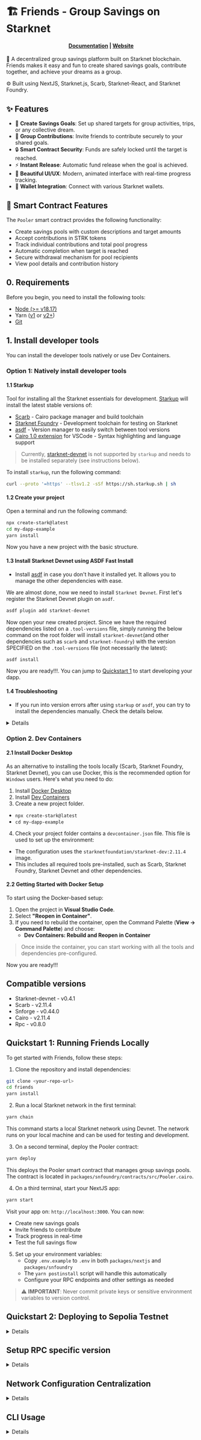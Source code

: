 # 🏗 Friends - Group Savings on Starknet

<h4 align="center">
  <a href="https://docs.scaffoldstark.com/">Documentation</a> |
  <a href="https://scaffoldstark.com/">Website</a>
</h4>

🎯 A decentralized group savings platform built on Starknet blockchain. Friends makes it easy and fun to create shared savings goals, contribute together, and achieve your dreams as a group.

⚙️ Built using NextJS, Starknet.js, Scarb, Starknet-React, and Starknet Foundry.

## ✨ Features

- 🎯 **Create Savings Goals**: Set up shared targets for group activities, trips, or any collective dream.
- 👥 **Group Contributions**: Invite friends to contribute securely to your shared goals.
- 🔒 **Smart Contract Security**: Funds are safely locked until the target is reached.
- ⚡ **Instant Release**: Automatic fund release when the goal is achieved.
- 💫 **Beautiful UI/UX**: Modern, animated interface with real-time progress tracking.
- 🔐 **Wallet Integration**: Connect with various Starknet wallets.

## 🏦 Smart Contract Features

The `Pooler` smart contract provides the following functionality:

- Create savings pools with custom descriptions and target amounts
- Accept contributions in STRK tokens
- Track individual contributions and total pool progress
- Automatic completion when target is reached
- Secure withdrawal mechanism for pool recipients
- View pool details and contribution history

## 0. Requirements

Before you begin, you need to install the following tools:

- [Node (>= v18.17)](https://nodejs.org/en/download/)
- Yarn ([v1](https://classic.yarnpkg.com/en/docs/install/) or [v2+](https://yarnpkg.com/getting-started/install))
- [Git](https://git-scm.com/downloads)

## 1. Install developer tools

You can install the developer tools natively or use Dev Containers.

### Option 1: Natively install developer tools

#### 1.1 Starkup

Tool for installing all the Starknet essentials for development. [Starkup](https://github.com/software-mansion/starkup) will install the latest stable versions of:

- [Scarb](https://docs.swmansion.com/scarb/) - Cairo package manager and build toolchain
- [Starknet Foundry](https://foundry-rs.github.io/starknet-foundry/index.html) - Development toolchain for testing on Starknet
- [asdf](https://asdf-vm.com/guide/getting-started.html) - Version manager to easily switch between tool versions
- [Cairo 1.0 extension](https://marketplace.visualstudio.com/items?itemName=starkware.cairo1) for VSCode - Syntax highlighting and language support

>Currently, [starknet-devnet](https://0xspaceshard.github.io/starknet-devnet/) is not supported by `starkup` and needs to be installed separately (see instructions below).

To install `starkup`, run the following command:

```sh
curl --proto '=https' --tlsv1.2 -sSf https://sh.starkup.sh | sh
```

#### 1.2 Create your project

Open a terminal and run the following command:

```bash
npx create-stark@latest
cd my-dapp-example
yarn install
```

Now you have a new project with the basic structure.

#### 1.3 Install Starknet Devnet using ASDF Fast Install

- Install [asdf](https://asdf-vm.com/guide/getting-started.html) in case you don't have it installed yet. It allows you to manage the other dependencies with ease.

We are almost done, now we need to install `Starknet Devnet`. First let's register the Starknet Devnet plugin on `asdf`.

```bash
asdf plugin add starknet-devnet
```

Now open your new created project. Since we have the required dependencies listed on a `.tool-versions` file, simply running the below command on the root folder will install `starknet-devnet`(and other dependencies such as `scarb` and `starknet-foundry`) with the version SPECIFIED on the `.tool-versions` file (not necessarily the latest):

```bash
asdf install
```

Now you are ready!!!. You can jump to [Quickstart 1](#quickstart-1-deploying-a-smart-contract-to-starknet-devnet) to start developing your dapp.

#### 1.4 Troubleshooting

- If you run into version errors after using `starkup` or `asdf`, you can try to install the dependencies manually. Check the details below.

<details>

#### Scarb version

To ensure the proper functioning of scaffold-stark, your `Scarb` version must be `2.11.4`. To accomplish this, first check Scarb version:

```sh
scarb --version
```

If your `Scarb` version is not `2.11.4`, you need to install it. If you already have installed `Scarb` via `starkup`, you can setup this specific version with the following command:

```sh
asdf install scarb 2.11.4 && asdf set scarb 2.11.4
```

Otherwise, you can install Scarb `2.11.4` following the [instructions](https://docs.swmansion.com/scarb/download.html#install-via-asdf).

#### Starknet Foundry version

To ensure the proper functioning of the tests on scaffold-stark, your `Starknet Foundry` version must be `0.44.0`. To accomplish this, first check your `Starknet Foundry` version:

```sh
snforge --version
```

If your `Starknet Foundry` version is not `0.44.0`, you need to install it. If you already have installed `Starknet Foundry` via `starkup`, you can setup this specific version with the following command:

```sh
asdf install starknet-foundry 0.44.0 && asdf set starknet-foundry 0.44.0
```

Otherwise, you can install Starknet Foundry `0.44.0` following the [instructions](https://foundry-rs.github.io/starknet-foundry/getting-started/installation.html#installation-via-asdf).

#### Starknet-devnet version

To ensure the proper functioning of scaffold-stark, your `starknet-devnet` version must be `0.4.1`. To accomplish this, first check your `starknet-devnet` version:

```sh
starknet-devnet --version
```

If your `starknet-devnet` version is not `0.4.1`, you need to install it.

- Install starknet-devnet `0.4.1` via `asdf` ([instructions](https://github.com/gianalarcon/asdf-starknet-devnet/blob/main/README.md)).

</details>

### Option 2. Dev Containers

#### 2.1 Install Docker Desktop

As an alternative to installing the tools locally (Scarb, Starknet Foundry, Starknet Devnet), you can use Docker, this is the recommended option for `Windows` users. Here's what you need to do:

1. Install [Docker Desktop](https://www.docker.com/get-started/)
2. Install [Dev Containers](https://marketplace.visualstudio.com/items?itemName=ms-vscode-remote.remote-containers)
3. Create a new project folder.

- `npx create-stark@latest`
- `cd my-dapp-example`

4. Check your project folder contains a `devcontainer.json` file. This file is used to set up the environment:

- The configuration uses the `starknetfoundation/starknet-dev:2.11.4` image.
- This includes all required tools pre-installed, such as Scarb, Starknet Foundry, Starknet Devnet and other dependencies.

#### 2.2 Getting Started with Docker Setup

To start using the Docker-based setup:

1. Open the project in **Visual Studio Code**.
2. Select **"Reopen in Container"**.
3. If you need to rebuild the container, open the Command Palette (**View -> Command Palette**) and choose:
   - **Dev Containers: Rebuild and Reopen in Container**

> Once inside the container, you can start working with all the tools and dependencies pre-configured.

Now you are ready!!!

## Compatible versions

- Starknet-devnet - v0.4.1
- Scarb - v2.11.4
- Snforge - v0.44.0
- Cairo - v2.11.4
- Rpc - v0.8.0

## Quickstart 1: Running Friends Locally

To get started with Friends, follow these steps:

1. Clone the repository and install dependencies:

```bash
git clone <your-repo-url>
cd friends
yarn install
```

2. Run a local Starknet network in the first terminal:

```bash
yarn chain
```

This command starts a local Starknet network using Devnet. The network runs on your local machine and can be used for testing and development.

3. On a second terminal, deploy the Pooler contract:

```bash
yarn deploy
```

This deploys the Pooler smart contract that manages group savings pools. The contract is located in `packages/snfoundry/contracts/src/Pooler.cairo`.

4. On a third terminal, start your NextJS app:

```bash
yarn start
```

Visit your app on: `http://localhost:3000`. You can now:
- Create new savings goals
- Invite friends to contribute
- Track progress in real-time
- Test the full savings flow

5. Set up your environment variables:
   - Copy `.env.example` to `.env` in both `packages/nextjs` and `packages/snfoundry`
   - The `yarn postinstall` script will handle this automatically
   - Configure your RPC endpoints and other settings as needed

> ⚠️ **IMPORTANT**: Never commit private keys or sensitive environment variables to version control.

## Quickstart 2: Deploying to Sepolia Testnet

<details>

1. Prepare your environment variables:
   - In `packages/snfoundry/.env`: Add your wallet's account contract address and private key
   - In `packages/nextjs/.env`: Configure your Sepolia testnet RPC URL

2. Update your network configuration:
   - Find `packages/nextjs/scaffold.config.ts`
   - Set `targetNetworks` to `[chains.sepolia]`

3. Get test tokens:
   - You'll need STRK tokens on Sepolia to create and contribute to pools
   - Get tokens from:
     - [Starknet Faucet](https://starknet-faucet.vercel.app/)
     - [Blastapi Starknet Sepolia STRK](https://blastapi.io/faucets/starknet-sepolia-strk)

4. Deploy the Pooler contract:

```bash
yarn deploy --network sepolia
```

5. Start the frontend:

```bash
yarn start
```

Your dapp will now be connected to Sepolia testnet, ready for testing with real network conditions.

</details>

## Setup RPC specific version

<details>

To ensure the proper functioning of the scaffold-stark with Testnet or Mainnet, your RPC version must be `0.8.0`. This repository contains `.env.example` files, where we provided the default RPC URL for the Starknet Testnet: `RPC_URL_SEPOLIA=https://starknet-sepolia.public.blastapi.io/rpc/v0_8`. Let's verify this RPC version is `0.8.x` by calling a `POST` request in an API platform like `Postman` or `Insommia` . Your API endpoint should be `https://starknet-sepolia.public.blastapi.io/rpc/v0_8` and the body should be:

```json
{
  "jsonrpc": "2.0",
  "method": "starknet_specVersion",
  "id": 1
}
```

You have to paste the endpoint and body in the API platform and click on the `Send` button. If the response is `0.8.x`, then you are good to go. Otherwise, you have to get the correct RPC URL endpoint.

![rpc-version](./packages/nextjs/public/rpc-version.png)

</details>

## Network Configuration Centralization

<details>

By default, Network settings are centralized in `scaffold.config.ts` with all RPC URLs defined in the `rpcProviderUrl` object. We strongly recommend to use environment variables to configure the networks, otherwise the framework will choose a random provider for you.

**How to Change Networks:**

- Update the `targetNetworks` array in `scaffold.config.ts` (first network is the primary target)
- Ensure each network has a corresponding RPC URL in the `rpcProviderUrl` object

### Required Environment Variables

Set these in your `.env` file:

- `NEXT_PUBLIC_DEVNET_PROVIDER_URL`
- `NEXT_PUBLIC_SEPOLIA_PROVIDER_URL`
- `NEXT_PUBLIC_MAINNET_PROVIDER_URL`

Configuration uses these variables with fallbacks:

```typescript
"devnet": process.env.NEXT_PUBLIC_DEVNET_PROVIDER_URL || process.env.NEXT_PUBLIC_PROVIDER_URL || "",
"sepolia": process.env.NEXT_PUBLIC_SEPOLIA_PROVIDER_URL || process.env.NEXT_PUBLIC_PROVIDER_URL || "",
"mainnet": process.env.NEXT_PUBLIC_MAINNET_PROVIDER_URL || process.env.NEXT_PUBLIC_PROVIDER_URL || ""
```

</details>

## CLI Usage

<details>
Depending on your package manager, substitute the word `COMMAND` with the appropiate one from the list.

```bash
yarn COMMAND
npm run COMMAND
```

This repo prefer yarn as package manager.

Commands:

| Command          | Description                                                                               |
| ---------------- | ----------------------------------------------------------------------------------------- |
| format:check     | (Read only) Batch checks for format inconsistencies for the nextjs and snfoundry codebase |
| next:check-types | Compile typscript project                                                                 |
| next:lint        | Runs next lint                                                                            |
| prepare          | Install husky's git hooks                                                                 |
| usage            | Show this text                                                                            |

### CLI Smart Contracts

| Command         | Description                                                                         |
| --------------- | ----------------------------------------------------------------------------------- |
| compile         | Compiles contracts.                                                                 |
| test            | Runs snfoundry tests                                                                |
| chain           | Starts the local blockchain network.                                                |
| deploy          | Deploys contract to the configured network discarding previous deployments.         |
| deploy:no-reset | Deploys contract to the configured network without discarding previous deployments. |
| verify          | Verify Smart Contracts with Walnut                                                  |

### CLI Frontend

| Command     | Description                                  |
| ----------- | -------------------------------------------- |
| start       | Starts the frontend server                   |
| test:nextjs | Runs the nextjs tests                        |
| vercel      | Deploys app to vercel                        |
| vercel:yolo | Force deploy app to vercel (ignoring errors) |

## **What's next**

- Edit your smart contract `YourContract.cairo` in `packages/snfoundry/contracts/src`
- Edit your frontend homepage at `packages/nextjs/app/page.tsx`. For guidance on [routing](https://nextjs.org/docs/app/building-your-application/routing/defining-routes) and configuring [pages/layouts](https://nextjs.org/docs/app/building-your-application/routing/pages-and-layouts) checkout the Next.js documentation.
- Edit your deployment scripts in `packages/snfoundry/script-ts/deploy.ts`
- Edit your smart contract tests in `packages/snfoundry/contracts/src/test`. To run tests use `yarn test`
- You can write unit tests for your Next.js app! Run them with one the following scripts below.
  - `yarn test:nextjs` to run regular tests with watch mode
  - `yarn test:nextjs run` to run regular tests without watch mode
  - `yarn test:nextjs run --coverage` to run regular tests without watch mode with coverage

## Development Workflow

### Smart Contract Development

The Pooler contract is located in `packages/snfoundry/contracts/src/Pooler.cairo`. Key features:

- Pool creation and management
- Contribution handling
- Progress tracking
- Secure fund release
- Event emission for frontend updates

To modify the contract:
1. Edit `Pooler.cairo`
2. Run tests: `yarn test`
3. Deploy changes: `yarn deploy`

### Frontend Development

The frontend is a Next.js application in `packages/nextjs`. Key components:

- `app/page.tsx`: Main landing and pool creation interface
- `app/debug/`: Contract debugging interface
- `components/scaffold-stark/`: Reusable web3 components
- `hooks/scaffold-stark/`: Contract interaction hooks

To work on the frontend:
1. Start the development server: `yarn start`
2. Make changes to components/pages
3. Test interactions with the contract

### Available Commands

| Command          | Description                                                                               |
| ---------------- | ----------------------------------------------------------------------------------------- |
| `yarn chain`     | Start local Starknet network                                                              |
| `yarn deploy`    | Deploy Pooler contract                                                                    |
| `yarn start`     | Start Next.js development server                                                          |
| `yarn test`      | Run contract tests                                                                        |
| `yarn test:nextjs`| Run frontend tests                                                                       |

## Contributing

We welcome contributions to Friends! Here's how you can help:

1. Fork the repository
2. Create a feature branch
3. Make your changes
4. Write/update tests
5. Submit a pull request

Please ensure your PR:
- Includes tests for new functionality
- Updates documentation as needed
- Follows the existing code style
- Includes a clear description of changes

## License

MIT License. See [LICENSE](LICENSE) for details.

## Support

Need help? Join our community:
- [GitHub Issues](https://github.com/your-repo/friends/issues)
- [Documentation](https://docs.scaffoldstark.com/)
